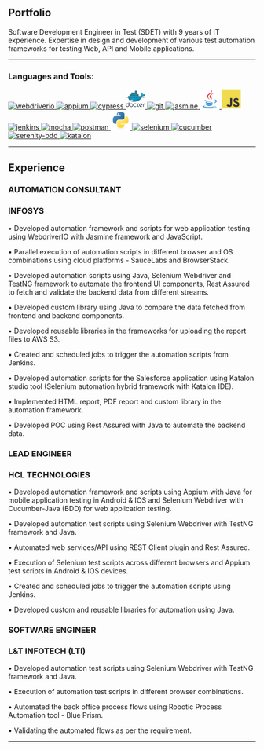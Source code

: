 ## Portfolio

Software Development Engineer in Test (SDET) with 9 years of IT experience. Expertise in design and development of various test automation frameworks for testing Web, API and Mobile applications.

---

<h3 align="left">Languages and Tools:</h3>
<p align="left"> 
  <a href="https://webdriver.io/" target="_blank" rel="noreferrer"> 
  <img src="https://avatars.githubusercontent.com/u/6512473?s=200&v=4" alt="webdriverio" width="40" height="40"/> </a> 
  <a href="https://appium.io/" target="_blank" rel="noreferrer"> 
  <img src="https://camo.githubusercontent.com/3eb867d17687f3afdc1f69c250427f98c9577286e83d4d8c10ca7683287549ad/68747470733a2f2f7777772e6b6579746f72632e636f6d2f77702d636f6e74656e742f75706c6f6164732f323031342f30382f61707069756d2e706e67" alt="appium" width="60" height="40"/> </a>
  <a href="https://www.cypress.io" target="_blank" rel="noreferrer"> 
  <img src="https://raw.githubusercontent.com/simple-icons/simple-icons/6e46ec1fc23b60c8fd0d2f2ff46db82e16dbd75f/icons/cypress.svg" alt="cypress" width="40" height="40"/> </a>
  <a href="https://www.docker.com/" target="_blank" rel="noreferrer"> 
  <img src="https://raw.githubusercontent.com/devicons/devicon/master/icons/docker/docker-original-wordmark.svg" alt="docker" width="40" height="40"/> </a>
  <a href="https://git-scm.com/" target="_blank" rel="noreferrer"> 
  <img src="https://www.vectorlogo.zone/logos/git-scm/git-scm-icon.svg" alt="git" width="40" height="40"/> </a> 
  <a href="https://jasmine.github.io/" target="_blank" rel="noreferrer"> 
  <img src="https://www.vectorlogo.zone/logos/jasmine/jasmine-icon.svg" alt="jasmine" width="40" height="40"/> </a>
  <a href="https://www.java.com" target="_blank" rel="noreferrer">
  <img src="https://raw.githubusercontent.com/devicons/devicon/master/icons/java/java-original.svg" alt="java" width="40" height="40"/> </a> 
  <a href="https://developer.mozilla.org/en-US/docs/Web/JavaScript" target="_blank" rel="noreferrer"> 
  <img src="https://raw.githubusercontent.com/devicons/devicon/master/icons/javascript/javascript-original.svg" alt="javascript" width="40" height="40"/> </a> 
  <a href="https://www.jenkins.io" target="_blank" rel="noreferrer"> <img src="https://www.vectorlogo.zone/logos/jenkins/jenkins-icon.svg" alt="jenkins" width="40" height="40"/> </a> 
  <a href="https://mochajs.org" target="_blank" rel="noreferrer"> <img src="https://www.vectorlogo.zone/logos/mochajs/mochajs-icon.svg" alt="mocha" width="40" height="40"/> </a> 
  <a href="https://postman.com" target="_blank" rel="noreferrer"> <img src="https://www.vectorlogo.zone/logos/getpostman/getpostman-icon.svg" alt="postman" width="40" height="40"/> </a> 
  <a href="https://www.python.org" target="_blank" rel="noreferrer"> <img src="https://raw.githubusercontent.com/devicons/devicon/master/icons/python/python-original.svg" alt="python" width="40" height="40"/> </a> 
  <a href="https://www.selenium.dev" target="_blank" rel="noreferrer"> <img src="https://raw.githubusercontent.com/detain/svg-logos/780f25886640cef088af994181646db2f6b1a3f8/svg/selenium-logo.svg" alt="selenium" width="40" height="40"/> </a> 
  <a href="https://cucumber.io/" target="_blank" rel="noreferrer"> 
  <img src="https://avatars.githubusercontent.com/u/320565?s=200&v=4" alt="cucumber" width="40" height="40"/> </a>
  <a href="https://serenity-bdd.github.io/theserenitybook/latest/index.html" target="_blank" rel="noreferrer"> 
  <img src="https://serenity-bdd.info/wp-content/uploads/elementor/thumbs/serenity-bdd-pac9onzlqv9ebi90cpg4zsqnp28x4trd1adftgkwbq.png" alt="serenity-bdd" width="90" height="40"/> </a>
  <a href="https://www.katalon.com/" target="_blank" rel="noreferrer"> 
  <img src="https://d1h3p5fzmizjvp.cloudfront.net/themes/katalon_4/images/optimized_image_2020/katalon_template_1809/logo@2x.png" alt="katalon" width="90" height="40"/> </a>
</p>
  
---

## Experience

### **AUTOMATION CONSULTANT**
### INFOSYS

•	Developed automation framework and scripts for web application testing using WebdriverIO with Jasmine framework and JavaScript.

•	Parallel execution of automation scripts in different browser and OS combinations using cloud platforms - SauceLabs and BrowserStack.

•	Developed automation scripts using Java, Selenium Webdriver and TestNG framework to automate the frontend UI components, Rest Assured to fetch and validate the backend data from different streams.

•	Developed custom library using Java to compare the data fetched from frontend and backend components.

•	Developed reusable libraries in the frameworks for uploading the report files to AWS S3.

•	Created and scheduled jobs to trigger the automation scripts from Jenkins.

•	Developed automation scripts for the Salesforce application using Katalon studio tool (Selenium automation hybrid framework with Katalon IDE).

•	Implemented HTML report, PDF report and custom library in the automation framework.

•	Developed POC using Rest Assured with Java to automate the backend data.

### **LEAD ENGINEER**
### HCL TECHNOLOGIES

•	Developed automation framework and scripts using Appium with Java for mobile application testing in Android & IOS and Selenium Webdriver with Cucumber-Java (BDD) for web application testing.

•	Developed automation test scripts using Selenium Webdriver with TestNG framework and Java.

•	Automated web services/API using REST Client plugin and Rest Assured.

•	Execution of Selenium test scripts across different browsers and Appium test scripts in Android & IOS devices.

•	Created and scheduled jobs to trigger the automation scripts using Jenkins.

•	Developed custom and reusable libraries for automation using Java.

### **SOFTWARE ENGINEER**
### L&T INFOTECH (LTI)

•	Developed automation test scripts using Selenium Webdriver with TestNG framework and Java.

•	Execution of automation test scripts in different browser combinations.

•	Automated the back office process flows using Robotic Process Automation tool - Blue Prism.

•	Validating the automated flows as per the requirement.

---


